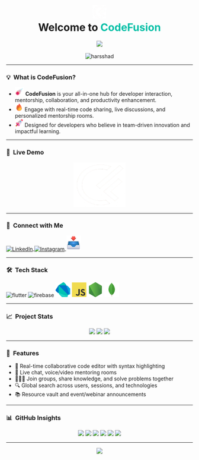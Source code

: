 <h1 align="center">
  <img src="assets/images/logo.png" width="36px" /><br>
  Welcome to <span style="color:#00BFA6;">CodeFusion</span>
</h1>

<p align="center">
  <img src="https://readme-typing-svg.herokuapp.com/?lines=Your%20Ultimate%20Developer%20Collaboration%20Platform%20🚀;Real-time%20Code%20Sharing%20🧠;Live%20Mentorship%20and%20Learning%20🌐;Elevate%20Team%20Coding%20Experience%20🔥&center=true&width=650&height=45&color=00BFA6&vCenter=true&size=22">
</p>

<p align="center">
  <img src="https://komarev.com/ghpvc/?username=harsshad&label=Project%20Views&color=0e75b6&style=flat" alt="harsshad" />
</p>

---

### 💡 &nbsp;What is CodeFusion?

<ul>
  <li><img src="assets/icons/Comet.png" width="24px"> <strong>CodeFusion</strong> is your all-in-one hub for developer interaction, mentorship, collaboration, and productivity enhancement.</li>
  <li><img src="assets/icons/Fire.png" width="22px"> Engage with real-time code sharing, live discussions, and personalized mentorship rooms.</li>
  <li><img src="assets/icons/Rocket.png" width="22px"> Designed for developers who believe in team-driven innovation and impactful learning.</li>
</ul>

---

### 🚀 &nbsp;Live Demo

<p align="center">
  <a href="https://codefusion-f6d69.web.app/" target="_blank">
    <img src="assets/images/logo.png" height="120" width="140" alt="Launch CodeFusion" />
  </a>
</p>

---

### 🔗 &nbsp;Connect with Me

<p align="left">
  <a href="https://linkedin.com/in/harsshad-sivsharan003" target="blank">
    <img align="center" src="https://raw.githubusercontent.com/rahuldkjain/github-profile-readme-generator/master/src/images/icons/Social/linked-in-alt.svg" alt="LinkedIn" height="30" width="40" />
  </a>
  <a href="https://instagram.com/the_hashborg011_" target="blank">
    <img align="center" src="https://raw.githubusercontent.com/rahuldkjain/github-profile-readme-generator/master/src/images/icons/Social/instagram.svg" alt="Instagram" height="30" width="40" />
  </a>
  <a href="mailto:hexadron003@gmail.com">
    <img src="assets/icons/Inbox Tray.webp" width="40px">
  </a>
</p>

---

### 🛠️ &nbsp;Tech Stack

<p align="left">
  <img src="https://www.vectorlogo.zone/logos/flutterio/flutterio-icon.svg" alt="flutter" width="40" height="40"/>
  <img src="https://www.vectorlogo.zone/logos/firebase/firebase-icon.svg" alt="firebase" width="40" height="40"/>
  <img src="https://raw.githubusercontent.com/devicons/devicon/master/icons/dart/dart-original.svg" alt="dart" width="40" height="40"/>
  <img src="https://raw.githubusercontent.com/devicons/devicon/master/icons/javascript/javascript-original.svg" alt="js" width="40" height="40"/>
  <img src="https://raw.githubusercontent.com/devicons/devicon/master/icons/nodejs/nodejs-original.svg" alt="nodejs" width="40" height="40"/>
  <img src="https://raw.githubusercontent.com/devicons/devicon/master/icons/mongodb/mongodb-original.svg" alt="mongodb" width="40" height="40"/>
</p>

---

### 📈 &nbsp;Project Stats

<p align="center">
  <img src="https://img.shields.io/github/license/harsshad/CodeFusion?style=flat-square" />
  <img src="https://img.shields.io/github/stars/harsshad/CodeFusion?style=social" />
  <img src="https://img.shields.io/github/forks/harsshad/CodeFusion?style=social" />
</p>

---

### 🧠 &nbsp;Features

- 🔄 Real-time collaborative code editor with syntax highlighting  
- 💬 Live chat, voice/video mentoring rooms  
- 🧑‍🤝‍🧑 Join groups, share knowledge, and solve problems together  
- 🔍 Global search across users, sessions, and technologies  
- 📚 Resource vault and event/webinar announcements

---

### 📊 &nbsp;GitHub Insights

<div align="center">
  <img src="http://github-profile-summary-cards.vercel.app/api/cards/profile-details?username=harsshad&theme=tokyonight" />
  <img src="http://github-profile-summary-cards.vercel.app/api/cards/stats?username=harsshad&theme=tokyonight" />
  <img src="http://github-profile-summary-cards.vercel.app/api/cards/productive-time?username=harsshad&theme=tokyonight&utcOffset=+5.5" />
  <img src="https://github-readme-stats.vercel.app/api/top-langs?username=harsshad&show_icons=true&locale=en&layout=compact&theme=tokyonight" />
  <img src="https://github-readme-stats.vercel.app/api?username=harsshad&show_icons=true&locale=en&theme=tokyonight" />
  <img src="https://github-readme-streak-stats.herokuapp.com/?user=harsshad&theme=tokyonight" />
</div>

---

<p align="center">
  <img src="https://capsule-render.vercel.app/api?type=waving&color=gradient&height=100&section=footer"/>
</p>
